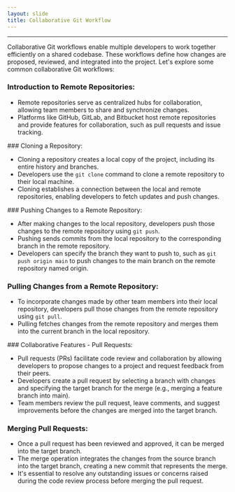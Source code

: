 ```yaml
---
layout: slide
title: Collaborative Git Workflow
---
```


---
<section markdown="1">
Collaborative Git workflows enable multiple developers to work together efficiently on a shared codebase. These workflows define how changes are proposed, reviewed, and integrated into the project. Let's explore some common collaborative Git workflows:

### Introduction to Remote Repositories:

- Remote repositories serve as centralized hubs for collaboration, allowing team members to share and synchronize changes.
- Platforms like GitHub, GitLab, and Bitbucket host remote repositories and provide features for collaboration, such as pull requests and issue tracking.
</section>

<section markdown="1">
### Cloning a Repository:

- Cloning a repository creates a local copy of the project, including its entire history and branches.
- Developers use the `git clone` command to clone a remote repository to their local machine.
- Cloning establishes a connection between the local and remote repositories, enabling developers to fetch updates and push changes.
</section>

<section markdown="1">
### Pushing Changes to a Remote Repository:

- After making changes to the local repository, developers push those changes to the remote repository using `git push`.
- Pushing sends commits from the local repository to the corresponding branch in the remote repository.
- Developers can specify the branch they want to push to, such as `git push origin main` to push changes to the main branch on the remote repository named origin.

### Pulling Changes from a Remote Repository:

- To incorporate changes made by other team members into their local repository, developers pull those changes from the remote repository using `git pull`.
- Pulling fetches changes from the remote repository and merges them into the current branch in the local repository.
</section>

<section markdown="1">
### Collaborative Features - Pull Requests:

- Pull requests (PRs) facilitate code review and collaboration by allowing developers to propose changes to a project and request feedback from their peers.
- Developers create a pull request by selecting a branch with changes and specifying the target branch for the merge (e.g., merging a feature branch into main).
- Team members review the pull request, leave comments, and suggest improvements before the changes are merged into the target branch.

### Merging Pull Requests:

- Once a pull request has been reviewed and approved, it can be merged into the target branch.
- The merge operation integrates the changes from the source branch into the target branch, creating a new commit that represents the merge.
- It's essential to resolve any outstanding issues or concerns raised during the code review process before merging the pull request.
</section>


